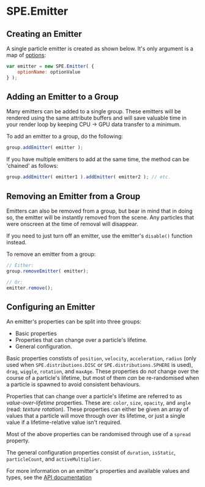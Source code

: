 SPE.Emitter
===========

Creating an Emitter
-------------------
A single particle emitter is created as shown below. It's only argument is a map of [options](#configuring-an-emitter):

```javascript
var emitter = new SPE.Emitter( {
	optionName: optionValue
} );
```


Adding an Emitter to a Group
----------------------------
Many emitters can be added to a single group. These emitters will be rendered using the same attribute buffers and will save valuable time in your render loop by keeping CPU -> GPU data transfer to a minimum.

To add an emitter to a group, do the following:

```javascript
group.addEmitter( emitter );
```

If you have multiple emitters to add at the same time, the method can be 'chained' as follows:

```javascript
group.addEmitter( emitter1 ).addEmitter( emitter2 ); // etc.
```


Removing an Emitter from a Group
--------------------------------
Emitters can also be removed from a group, but bear in mind that in doing so, the emitter will be instantly removed from the scene. Any particles that were onscreen at the time of removal will disappear.

If you need to just turn off an emitter, use the emitter's `disable()` function instead.

To remove an emitter from a group:

```javascript
// Either:
group.removeEmitter( emitter);

// Or:
emitter.remove();
```




Configuring an Emitter
----------------------
An emitter's properties can be split into three groups:


* Basic properties
* Properties that can change over a particle's lifetime.
* General configuration.

Basic properties constists of `position`, `velocity`, `acceleration`, `radius` (only used when `SPE.distributions.DISC` or `SPE.distributions.SPHERE` is used), `drag`, `wiggle`, `rotation`, and `maxAge`. These properties do _not_ change over the course of a particle's lifetime, but most of them _can_ be re-randomised when a particle is spawned to avoid consistent behaviours.

Properties that can change over a particle's lifetime are referred to as _value-over-lifetime_ properties. These are: `color`, `size`, `opacity`, and `angle` (read: _texture rotation_). These properties can either be given an array of values that a particle will move through over its lifetime, or just a single value if a lifetime-relative value isn't required.

Most of the above properties can be randomised through use of a `spread` property.

The general configuration properties consist of `duration`, `isStatic`, `particleCount`, and `activeMultiplier`.

For more information on an emitter's properties and available values and types, see the [API documentation](https://squarefeet.github.io/ShaderParticleEngine/docs/api/global.html#EmitterOptions)